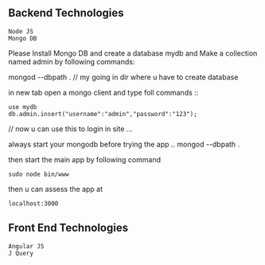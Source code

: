 ## Backend Technologies
	Node JS
	Mongo DB

Please Install Mongo DB and create a database mydb and
Make a collection named admin by following commands:

mongod --dbpath . // my going in dir where u have to create database

in new tab open a mongo client 
and type foll commands ::

	use mydb
	db.admin.insert("username":"admin","password":"123");
// now u can use this to login in site ...

always start your mongodb before trying the app ..
	mongod --dbpath .

then start the main app by following command

	sudo node bin/www
then u can assess the app at

	localhost:3000

## Front End Technologies

	Angular JS
	J Query
	








